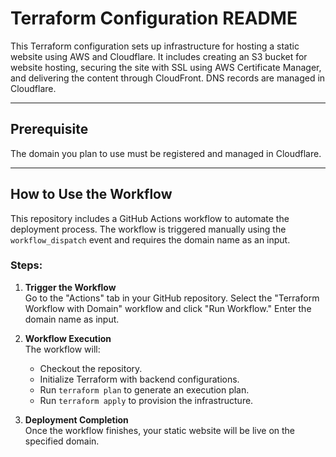 # Terraform Configuration README

This Terraform configuration sets up infrastructure for hosting a static website using AWS and Cloudflare. It includes creating an S3 bucket for website hosting, securing the site with SSL using AWS Certificate Manager, and delivering the content through CloudFront. DNS records are managed in Cloudflare.

---

## Prerequisite

The domain you plan to use must be registered and managed in Cloudflare.

---

## How to Use the Workflow

This repository includes a GitHub Actions workflow to automate the deployment process. The workflow is triggered manually using the `workflow_dispatch` event and requires the domain name as an input.

### Steps:

1. **Trigger the Workflow**  
   Go to the "Actions" tab in your GitHub repository. Select the "Terraform Workflow with Domain" workflow and click "Run Workflow." Enter the domain name as input.

2. **Workflow Execution**  
   The workflow will:
   - Checkout the repository.
   - Initialize Terraform with backend configurations.
   - Run `terraform plan` to generate an execution plan.
   - Run `terraform apply` to provision the infrastructure.

3. **Deployment Completion**  
   Once the workflow finishes, your static website will be live on the specified domain.